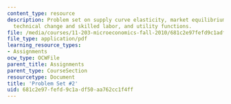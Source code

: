 ```yaml
---
content_type: resource
description: Problem set on supply curve elasticity, market equilibrium, demand functions,
  technical change and skilled labor, and utility functions.
file: /media/courses/11-203-microeconomics-fall-2010/681c2e97fefd9c1adf50aa762cc1f4ff_MIT11_203F10_pset2.pdf
file_type: application/pdf
learning_resource_types:
- Assignments
ocw_type: OCWFile
parent_title: Assignments
parent_type: CourseSection
resourcetype: Document
title: 'Problem Set #2'
uid: 681c2e97-fefd-9c1a-df50-aa762cc1f4ff
---
```

